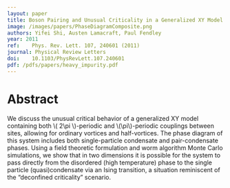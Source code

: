 ```yaml
---
layout: paper
title: Boson Pairing and Unusual Criticality in a Generalized XY Model
image: /images/papers/PhaseDiagramComposite.png
authors: Yifei Shi, Austen Lamacraft, Paul Fendley
year: 2011
ref: 	Phys. Rev. Lett. 107, 240601 (2011)
journal: Physical Review Letters
doi: 	10.1103/PhysRevLett.107.240601
pdf: /pdfs/papers/heavy_impurity.pdf
---
```


# Abstract

We discuss the unusual critical behavior of a generalized XY model containing both \\( 2\pi \\)-periodic and \\(\pi\\)-periodic couplings between sites, allowing for ordinary vortices and half-vortices. The phase diagram of this system includes both single-particle condensate and pair-condensate phases. Using a field theoretic formulation and worm algorithm Monte Carlo simulations, we show that in two dimensions it is possible for the system to pass directly from the disordered (high temperature) phase to the single particle (quasi)condensate via an Ising transition, a situation reminiscent of the “deconfined criticality” scenario.
